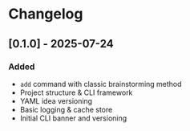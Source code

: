# Changelog

## [0.1.0] - 2025-07-24
### Added
- `add` command with classic brainstorming method
- Project structure & CLI framework
- YAML idea versioning
- Basic logging & cache store
- Initial CLI banner and versioning
